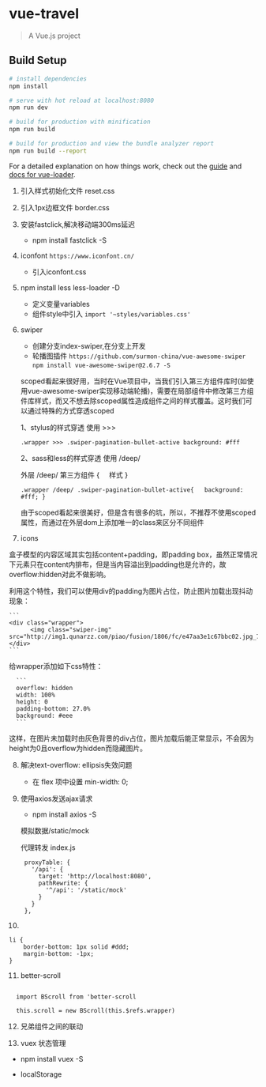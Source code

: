 # vue-travel

> A Vue.js project

## Build Setup

``` bash
# install dependencies
npm install

# serve with hot reload at localhost:8080
npm run dev

# build for production with minification
npm run build

# build for production and view the bundle analyzer report
npm run build --report
```

For a detailed explanation on how things work, check out the [guide](http://vuejs-templates.github.io/webpack/) and [docs for vue-loader](http://vuejs.github.io/vue-loader).

1. 引入样式初始化文件 reset.css

2. 引入1px边框文件 border.css

3. 安装fastclick,解决移动端300ms延迟  
   - npm install fastclick -S
  
4. iconfont `https://www.iconfont.cn/`
   - 引入iconfont.css

5. npm install less less-loader -D
   - 定义变量variables
   - 组件style中引入 `import '~styles/variables.css'`

6. swiper
   - 创建分支index-swiper,在分支上开发
   - 轮播图插件 `https://github.com/surmon-china/vue-awesome-swiper`
    `npm install vue-awesome-swiper@2.6.7 -S`
    
    scoped看起来很好用，当时在Vue项目中，当我们引入第三方组件库时(如使用vue-awesome-swiper实现移动端轮播)，需要在局部组件中修改第三方组件库样式，而又不想去除scoped属性造成组件之间的样式覆盖。这时我们可以通过特殊的方式穿透scoped
    
    1、stylus的样式穿透 使用 >>>
       
    `.wrapper >>> .swiper-pagination-bullet-active
     background: #fff`
     
    2、sass和less的样式穿透 使用 /deep/
    
    外层 /deep/ 第三方组件 {
        样式
    }
    
    `.wrapper /deep/ .swiper-pagination-bullet-active{
      background: #fff;
    }`
    
    由于scoped看起来很美好，但是含有很多的坑，所以，不推荐不使用scoped属性，而通过在外层dom上添加唯一的class来区分不同组件
    
7. icons
  
  盒子模型的内容区域其实包括content+padding，即padding box，虽然正常情况下元素只在content内排布，但是当内容溢出到padding也是允许的，故overflow:hidden对此不做影响。
  
  利用这个特性，我们可以使用div的padding为图片占位，防止图片加载出现抖动现象：
  
    ```
    <div class="wrapper">
          <img class="swiper-img" src="http://img1.qunarzz.com/piao/fusion/1806/fc/e47aa3e1c67bbc02.jpg_750x200_0f3eecf8.jpg"/>
    </div>
    ```
  给wrapper添加如下css特性：
  
      ```
      overflow: hidden
      width: 100%
      height: 0
      padding-bottom: 27.0%
      background: #eee
      ```
  这样，在图片未加载时由灰色背景的div占位，图片加载后能正常显示，不会因为height为0且overflow为hidden而隐藏图片。

  
8. 解决text-overflow: ellipsis失效问题
   - 在 flex 项中设置 min-width: 0;

9. 使用axios发送ajax请求
   - npm install axios -S
   
   模拟数据/static/mock
   
   代理转发 index.js
   ```
    proxyTable: {
      '/api': {
        target: 'http://localhost:8080',
        pathRewrite: {
          '^/api': '/static/mock'
        }
      }
    },
    ```

10. 
  ```
  li {
      border-bottom: 1px solid #ddd;
      margin-bottom: -1px;
  }
  ```

11. better-scroll

```npm install better-scroll -S

  import BScroll from 'better-scroll
  
  this.scroll = new BScroll(this.$refs.wrapper)
```

12. 兄弟组件之间的联动

13. vuex 状态管理
  - npm install vuex -S
  
  - localStorage
  




